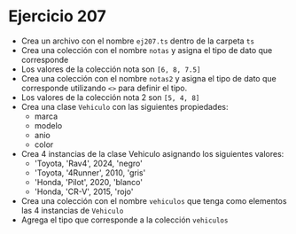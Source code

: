 # Ejercicio 207

- Crea un archivo con el nombre `ej207.ts` dentro de la carpeta `ts`
- Crea una colección con el nombre `notas` y asigna el tipo de dato que corresponde
- Los valores de la colección nota son `[6, 8, 7.5]`
- Crea una colección con el nombre `notas2` y asigna el tipo de dato que corresponde utilizando `<>` para definir el tipo.
- Los valores de la colección nota 2 son `[5, 4, 8]`
- Crea una clase `Vehiculo` con las siguientes propiedades:
  - marca
  - modelo
  - anio
  - color
- Crea 4 instancias de la clase Vehiculo asignando los siguientes valores:
  - 'Toyota, 'Rav4', 2024, 'negro'
  - 'Toyota, '4Runner', 2010, 'gris'
  - 'Honda, 'Pilot', 2020, 'blanco'
  - 'Honda, 'CR-V', 2015, 'rojo'
- Crea una colección con el nombre `vehiculos` que tenga como elementos las 4 instancias de `Vehiculo`
- Agrega el tipo que corresponde a la colección `vehiculos`
